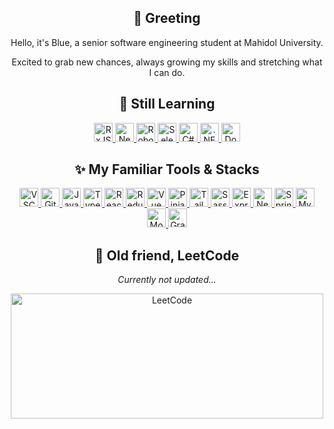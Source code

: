 <h2 align="center">👋 Greeting</h2>

<p align="center">Hello, it's Blue, a senior software engineering student at Mahidol University.</p>
<p align="center">Excited to grab new chances, always growing my skills and stretching what I can do.</p>

<h2 align="center">🎯 Still Learning</h2>

<p align="center">
  <a href="https://rxjs.dev/guide/overview">
    <img height="30" src="https://rxjs.dev/generated/images/marketing/home/Rx_Logo-512-512.png" alt="RxJS">  
  </a>
  <a href="https://nextjs.org/docs">
    <img height="30" src="https://d2nir1j4sou8ez.cloudfront.net/wp-content/uploads/2021/12/nextjs-boilerplate-logo.png" alt="NextJS">  
  </a>
  <a href="https://docs.robotframework.org/docs">
    <img height="30" src="https://user-images.githubusercontent.com/25181517/201476821-3431d126-ae72-4c2a-a3c7-8a847070beeb.png" alt="Robot">  
  </a>
  <a href="https://www.selenium.dev/documentation/">
    <img height="30" src="https://user-images.githubusercontent.com/25181517/184103699-d1b83c07-2d83-4d99-9a1e-83bd89e08117.png" alt="Selenium">  
  </a>
  <a href="https://learn.microsoft.com/en-us/dotnet/csharp/?WT.mc_id=dotnet-35129-website">
    <img height="30" src="https://user-images.githubusercontent.com/25181517/121405384-444d7300-c95d-11eb-959f-913020d3bf90.png" alt="C#">  
  </a>
  <a href="https://learn.microsoft.com/en-us/dotnet/">
    <img height="30" src="https://user-images.githubusercontent.com/25181517/121405754-b4f48f80-c95d-11eb-8893-fc325bde617f.png" alt=".NET Core">  
  </a>
  <a href="https://docs.docker.com/reference/">
    <img height="30" src="https://cdn-icons-png.flaticon.com/512/919/919853.png" alt="Docker">  
  </a>
</p>

<h2 align="center">✨ My Familiar Tools & Stacks</h2>

<p align="center">
  <a href="https://code.visualstudio.com/docs">
    <img height="30" src="https://user-images.githubusercontent.com/25181517/192108891-d86b6220-e232-423a-bf5f-90903e6887c3.png" alt="VSCode">
  </a>
  <a href="https://git-scm.com/doc">
    <img height="30" src="https://user-images.githubusercontent.com/25181517/192108372-f71d70ac-7ae6-4c0d-8395-51d8870c2ef0.png" alt="Git">
  </a>
  <a href="https://dev.java/learn/">
    <img height="30" src="https://user-images.githubusercontent.com/25181517/117201156-9a724800-adec-11eb-9a9d-3cd0f67da4bc.png" alt="Java">
  </a>
  <!-- <a href="https://docs.python.org/3/tutorial/index.html">
    <img height="30" src="https://user-images.githubusercontent.com/25181517/183423507-c056a6f9-1ba8-4312-a350-19bcbc5a8697.png" alt="Python">
  </a> -->
  <a href="https://www.typescriptlang.org/docs/">
    <img height="30" src="https://user-images.githubusercontent.com/25181517/183890598-19a0ac2d-e88a-4005-a8df-1ee36782fde1.png" alt="TypeScript">
  </a>
  <!-- <a href="https://developer.mozilla.org/en-US/docs/Web/JavaScript">
    <img height="30" src="https://user-images.githubusercontent.com/25181517/117447155-6a868a00-af3d-11eb-9cfe-245df15c9f3f.png" alt="JavaScript"> 
  </a> -->
  <!-- <a href="https://developer.mozilla.org/en-US/docs/Web/HTML">
    <img height="30" src="https://user-images.githubusercontent.com/25181517/192158954-f88b5814-d510-4564-b285-dff7d6400dad.png" alt="HTML">
  </a> -->
  <!-- <a href="https://developer.mozilla.org/en-US/docs/Web/CSS">
    <img height="30" src="https://user-images.githubusercontent.com/25181517/183898674-75a4a1b1-f960-4ea9-abcb-637170a00a75.png" alt="CSS">
  </a> -->
  <a href="https://react.dev/learn">
    <img height="30" src="https://user-images.githubusercontent.com/25181517/183897015-94a058a6-b86e-4e42-a37f-bf92061753e5.png" alt="React">
  </a>
  <a href="https://redux.js.org/introduction/getting-started">
    <img height="30" src="https://user-images.githubusercontent.com/25181517/187896150-cc1dcb12-d490-445c-8e4d-1275cd2388d6.png" alt="Redux">  
  </a>
  <a href="https://vuejs.org/guide/introduction.html">
    <img height="30" src="https://user-images.githubusercontent.com/25181517/117448124-a2da9800-af3e-11eb-85d2-bd1b69b65603.png" alt="Vue">
  </a>
  <a href="https://pinia.vuejs.org/introduction.html">
    <img height="30" src="https://upload.wikimedia.org/wikipedia/commons/thumb/1/1c/Pinialogo.svg/1200px-Pinialogo.svg.png" alt="Pinia">
  </a>
  <a href="https://tailwindcss.com/docs/">
    <img height="30" src="https://user-images.githubusercontent.com/25181517/202896760-337261ed-ee92-4979-84c4-d4b829c7355d.png" alt="Tailwind">
  </a>
  <a href="https://sass-lang.com/documentation/">
    <img height="30" src="https://user-images.githubusercontent.com/25181517/192158956-48192682-23d5-4bfc-9dfb-6511ade346bc.png" alt="Sass">
  </a>
  <!-- <a href="https://getbootstrap.com/docs/5.3/getting-started/introduction/">
    <img height="30" src="https://user-images.githubusercontent.com/25181517/183898054-b3d693d4-dafb-4808-a509-bab54cf5de34.png" alt="Bootstrap">  
  </a> -->
  <a href="https://expressjs.com/en/4x/api.html">
    <img height="30" src="https://user-images.githubusercontent.com/25181517/183859966-a3462d8d-1bc7-4880-b353-e2cbed900ed6.png" alt="Express">
  </a>
  <a href="https://docs.nestjs.com/">
    <img height="30" src="https://static-00.iconduck.com/assets.00/nestjs-icon-2048x2040-3rrvcej8.png" alt="Nest">
  </a>
  <a href="https://spring.io/projects/spring-boot">
    <img height="30" src="https://user-images.githubusercontent.com/25181517/183891303-41f257f8-6b3d-487c-aa56-c497b880d0fb.png" alt="Spring Boot">
  </a>
  <a href="https://dev.mysql.com/doc/refman/8.0/en/preface.html">
    <img height="30" src="https://pipedream.com/s.v0/app_1YMhwo/logo/orig" alt="MySQL">
  </a>
  <a href="https://www.mongodb.com/docs/manual/">
    <img height="30" src="https://user-images.githubusercontent.com/25181517/182884177-d48a8579-2cd0-447a-b9a6-ffc7cb02560e.png" alt="MongoDB">
  </a>
  <!-- <a href="https://www.prisma.io/docs/">
    <img height="30" src="https://avatars.githubusercontent.com/u/17219288?s=280&v=4" alt="Prisma">
  </a> -->
  <a href="https://graphql.org/learn/">
    <img height="30" src="https://user-images.githubusercontent.com/25181517/192107856-aa92c8b1-b615-47c3-9141-ed0d29a90239.png" alt="GraphQL">
  </a>
</p>

<h2 align="center">🥇 Old friend, LeetCode</h2>

<p align="center"><i>Currently not updated...</i></p>

<p align="center">
  <a href="https://leetcode.com/pw22_/">
    <img width="500" height="200" src="https://leetcard.jacoblin.cool/pw22_?theme=unicorn" alt="LeetCode">  
  </a>
</p>

<!---
PoomrapeeWareeboutr/PoomrapeeWareeboutr is a ✨ special ✨ repository because its `README.md` (this file) appears on your GitHub profile.
You can click the Preview link to take a look at your changes.
--->
